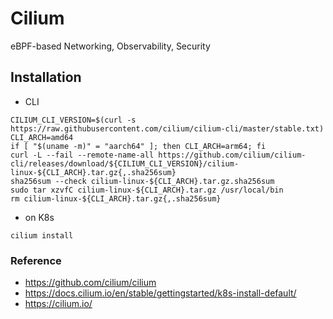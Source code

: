 # Cilium
eBPF-based Networking, Observability, Security

## Installation
- CLI
```
CILIUM_CLI_VERSION=$(curl -s https://raw.githubusercontent.com/cilium/cilium-cli/master/stable.txt)
CLI_ARCH=amd64
if [ "$(uname -m)" = "aarch64" ]; then CLI_ARCH=arm64; fi
curl -L --fail --remote-name-all https://github.com/cilium/cilium-cli/releases/download/${CILIUM_CLI_VERSION}/cilium-linux-${CLI_ARCH}.tar.gz{,.sha256sum}
sha256sum --check cilium-linux-${CLI_ARCH}.tar.gz.sha256sum
sudo tar xzvfC cilium-linux-${CLI_ARCH}.tar.gz /usr/local/bin
rm cilium-linux-${CLI_ARCH}.tar.gz{,.sha256sum}
```

- on K8s
```
cilium install
```

### Reference
- https://github.com/cilium/cilium
- https://docs.cilium.io/en/stable/gettingstarted/k8s-install-default/
- https://cilium.io/